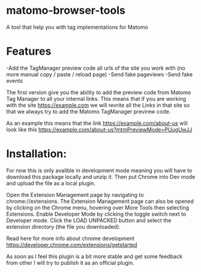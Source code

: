 # matomo-browser-tools
A tool that help you with tag implementations for Matomo

# Features
-Add the TagManager preview code all urls of the site you work with (no more manual copy / paste / reload page)
-Send fake pageviews
-Send fake events

The first version give you the ability to add the preview code from Matomo Tag Manager to all your internal links.
This means that if you are working with the site https://example.com we will revrite all the Links in that site so that we always try to add the Matomo TagManager previrew code.

As an example this means that the link https://example.com/about-us will look like this https://example.com/about-us?mtmPreviewMode=PUugUwJJ 


# Installation:
For now this is only avalible in development mode meaning you will have to download this package locally and unzip it.
Then put Chrome into Dev mode and upload the file as a local plugin. 

Open the Extension Management page by navigating to chrome://extensions.
The Extension Management page can also be opened by clicking on the Chrome menu, hovering over More Tools then selecting Extensions.
Enable Developer Mode by clicking the toggle switch next to Developer mode.
Click the LOAD UNPACKED button and select the extension directory (the file you downloaded).


Read here for more info about chrome development
https://developer.chrome.com/extensions/getstarted

As soon as I feel this plugin is a bit more stable and get some feedback from other I will try to publish it as an official plugin.

